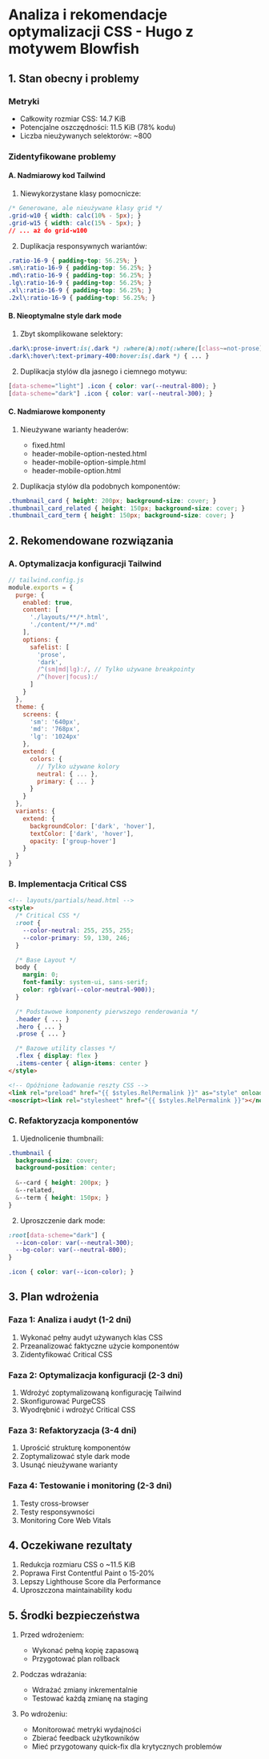 # Analiza i rekomendacje optymalizacji CSS - Hugo z motywem Blowfish

## 1. Stan obecny i problemy

### Metryki
- Całkowity rozmiar CSS: 14.7 KiB
- Potencjalne oszczędności: 11.5 KiB (78% kodu)
- Liczba nieużywanych selektorów: ~800

### Zidentyfikowane problemy

#### A. Nadmiarowy kod Tailwind
1. Niewykorzystane klasy pomocnicze:
```css
/* Generowane, ale nieużywane klasy grid */
.grid-w10 { width: calc(10% - 5px); }
.grid-w15 { width: calc(15% - 5px); }
// ... aż do grid-w100
```

2. Duplikacja responsywnych wariantów:
```css
.ratio-16-9 { padding-top: 56.25%; }
.sm\:ratio-16-9 { padding-top: 56.25%; }
.md\:ratio-16-9 { padding-top: 56.25%; }
.lg\:ratio-16-9 { padding-top: 56.25%; }
.xl\:ratio-16-9 { padding-top: 56.25%; }
.2xl\:ratio-16-9 { padding-top: 56.25%; }
```

#### B. Nieoptymalne style dark mode
1. Zbyt skomplikowane selektory:
```css
.dark\:prose-invert:is(.dark *) :where(a):not(:where([class~=not-prose])) { ... }
.dark\:hover\:text-primary-400:hover:is(.dark *) { ... }
```

2. Duplikacja stylów dla jasnego i ciemnego motywu:
```css
[data-scheme="light"] .icon { color: var(--neutral-800); }
[data-scheme="dark"] .icon { color: var(--neutral-300); }
```

#### C. Nadmiarowe komponenty
1. Nieużywane warianty headerów:
   - fixed.html
   - header-mobile-option-nested.html
   - header-mobile-option-simple.html
   - header-mobile-option.html

2. Duplikacja stylów dla podobnych komponentów:
```css
.thumbnail_card { height: 200px; background-size: cover; }
.thumbnail_card_related { height: 150px; background-size: cover; }
.thumbnail_card_term { height: 150px; background-size: cover; }
```

## 2. Rekomendowane rozwiązania

### A. Optymalizacja konfiguracji Tailwind

```js
// tailwind.config.js
module.exports = {
  purge: {
    enabled: true,
    content: [
      './layouts/**/*.html',
      './content/**/*.md'
    ],
    options: {
      safelist: [
        'prose',
        'dark',
        /^(sm|md|lg):/, // Tylko używane breakpointy
        /^(hover|focus):/
      ]
    }
  },
  theme: {
    screens: {
      'sm': '640px',
      'md': '768px',
      'lg': '1024px'
    },
    extend: {
      colors: {
        // Tylko używane kolory
        neutral: { ... },
        primary: { ... }
      }
    }
  },
  variants: {
    extend: {
      backgroundColor: ['dark', 'hover'],
      textColor: ['dark', 'hover'],
      opacity: ['group-hover']
    }
  }
}
```

### B. Implementacja Critical CSS

```html
<!-- layouts/partials/head.html -->
<style>
  /* Critical CSS */
  :root {
    --color-neutral: 255, 255, 255;
    --color-primary: 59, 130, 246;
  }

  /* Base Layout */
  body {
    margin: 0;
    font-family: system-ui, sans-serif;
    color: rgb(var(--color-neutral-900));
  }

  /* Podstawowe komponenty pierwszego renderowania */
  .header { ... }
  .hero { ... }
  .prose { ... }

  /* Bazowe utility classes */
  .flex { display: flex }
  .items-center { align-items: center }
</style>

<!-- Opóźnione ładowanie reszty CSS -->
<link rel="preload" href="{{ $styles.RelPermalink }}" as="style" onload="this.onload=null;this.rel='stylesheet'">
<noscript><link rel="stylesheet" href="{{ $styles.RelPermalink }}"></noscript>
```

### C. Refaktoryzacja komponentów

1. Ujednolicenie thumbnaili:
```css
.thumbnail {
  background-size: cover;
  background-position: center;
  
  &--card { height: 200px; }
  &--related,
  &--term { height: 150px; }
}
```

2. Uproszczenie dark mode:
```css
:root[data-scheme="dark"] {
  --icon-color: var(--neutral-300);
  --bg-color: var(--neutral-800);
}

.icon { color: var(--icon-color); }
```

## 3. Plan wdrożenia

### Faza 1: Analiza i audyt (1-2 dni)
1. Wykonać pełny audyt używanych klas CSS
2. Przeanalizować faktyczne użycie komponentów
3. Zidentyfikować Critical CSS

### Faza 2: Optymalizacja konfiguracji (2-3 dni)
1. Wdrożyć zoptymalizowaną konfigurację Tailwind
2. Skonfigurować PurgeCSS
3. Wyodrębnić i wdrożyć Critical CSS

### Faza 3: Refaktoryzacja (3-4 dni)
1. Uprościć strukturę komponentów
2. Zoptymalizować style dark mode
3. Usunąć nieużywane warianty

### Faza 4: Testowanie i monitoring (2-3 dni)
1. Testy cross-browser
2. Testy responsywności
3. Monitoring Core Web Vitals

## 4. Oczekiwane rezultaty

1. Redukcja rozmiaru CSS o ~11.5 KiB
2. Poprawa First Contentful Paint o 15-20%
3. Lepszy Lighthouse Score dla Performance
4. Uproszczona maintainability kodu

## 5. Środki bezpieczeństwa

1. Przed wdrożeniem:
   - Wykonać pełną kopię zapasową
   - Przygotować plan rollback
   
2. Podczas wdrażania:
   - Wdrażać zmiany inkrementalnie
   - Testować każdą zmianę na staging
   
3. Po wdrożeniu:
   - Monitorować metryki wydajności
   - Zbierać feedback użytkowników
   - Mieć przygotowany quick-fix dla krytycznych problemów
